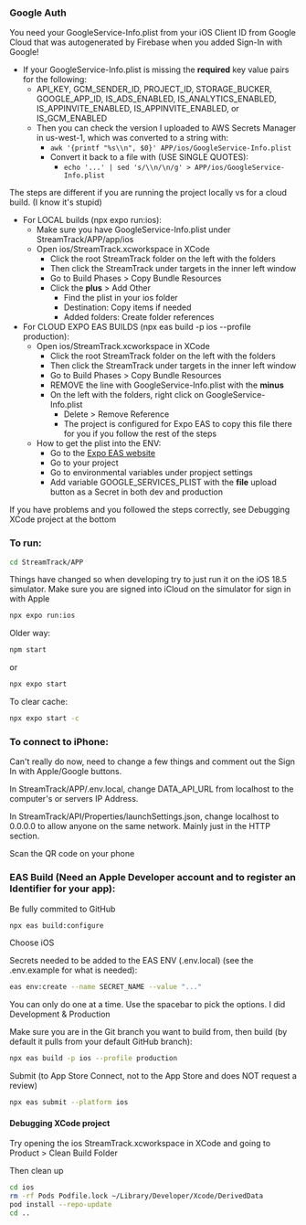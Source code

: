 ### Google Auth
You need your GoogleService-Info.plist from your iOS Client ID from Google Cloud that was autogenerated by Firebase when you added Sign-In with Google!
* If your GoogleService-Info.plist is missing the **required** key value pairs for the following:
    * API_KEY, GCM_SENDER_ID, PROJECT_ID, STORAGE_BUCKER, GOOGLE_APP_ID, IS_ADS_ENABLED, IS_ANALYTICS_ENABLED, IS_APPINVITE_ENABLED, IS_APPINVITE_ENABLED, or IS_GCM_ENABLED
    * Then you can check the version I uploaded to AWS Secrets Manager in us-west-1, which was converted to a string with:
        * ```awk '{printf "%s\\n", $0}' APP/ios/GoogleService-Info.plist```
        * Convert it back to a file with (USE SINGLE QUOTES):
            * ```echo '...' | sed 's/\\n/\n/g' > APP/ios/GoogleService-Info.plist```

The steps are different if you are running the project locally vs for a cloud build. (I know it's stupid)

* For LOCAL builds (npx expo run:ios):
    * Make sure you have GoogleService-Info.plist under StreamTrack/APP/app/ios
    * Open ios/StreamTrack.xcworkspace in XCode
        * Click the root StreamTrack folder on the left with the folders
        * Then click the StreamTrack under targets in the inner left window
        * Go to Build Phases > Copy Bundle Resources
        * Click the **plus** > Add Other
            * Find the plist in your ios folder
            * Destination: Copy items if needed
            * Added folders: Create folder references
* For CLOUD EXPO EAS BUILDS (npx eas build -p ios --profile production):
    * Open ios/StreamTrack.xcworkspace in XCode
        * Click the root StreamTrack folder on the left with the folders
        * Then click the StreamTrack under targets in the inner left window
        * Go to Build Phases > Copy Bundle Resources
        * REMOVE the line with GoogleService-Info.plist with the **minus**
        * On the left with the folders, right click on GoogleService-Info.plist
            * Delete > Remove Reference
            * The project is configured for Expo EAS to copy this file there for you if you follow the rest of the steps
    * How to get the plist into the ENV:
        * Go to the [Expo EAS website](https://expo.dev)
        * Go to your project
        * Go to environmental variables under propject settings
        * Add variable GOOGLE_SERVICES_PLIST with the **file** upload button as a Secret in both dev and production

If you have problems and you followed the steps correctly, see Debugging XCode project at the bottom

### To run:
```sh
cd StreamTrack/APP
```

Things have changed so when developing try to just run it on the iOS 18.5 simulator.
Make sure you are signed into iCloud on the simulator for sign in with Apple
```sh
npx expo run:ios
```

Older way:
```sh
npm start
```

or
```sh
npx expo start
```

To clear cache:
```sh
npx expo start -c
```

### To connect to iPhone:

Can't really do now, need to change a few things and comment out the Sign In with Apple/Google buttons.

In StreamTrack/APP/.env.local, change DATA_API_URL from localhost to the computer's or servers IP Address.

In StreamTrack/API/Properties/launchSettings.json, change localhost to 0.0.0.0 to allow anyone on the same network. Mainly just in the HTTP section.

Scan the QR code on your phone


### EAS Build (Need an Apple Developer account and to register an Identifier for your app):

Be fully commited to GitHub
```sh
npx eas build:configure
```

Choose iOS

Secrets needed to be added to the EAS ENV (.env.local) (see the .env.example for what is needed):
```sh
eas env:create --name SECRET_NAME --value "..."
```
You can only do one at a time. Use the spacebar to pick the options. I did Development & Production


Make sure you are in the Git branch you want to build from, then build (by default it pulls from your default GitHub branch):
```sh
npx eas build -p ios --profile production
```

Submit (to App Store Connect, not to the App Store and does NOT request a review)
```sh
npx eas submit --platform ios
```

#### Debugging XCode project

Try opening the ios StreamTrack.xcworkspace in XCode and going to Product > Clean Build Folder

Then clean up
```sh
cd ios
rm -rf Pods Podfile.lock ~/Library/Developer/Xcode/DerivedData
pod install --repo-update
cd ..
```